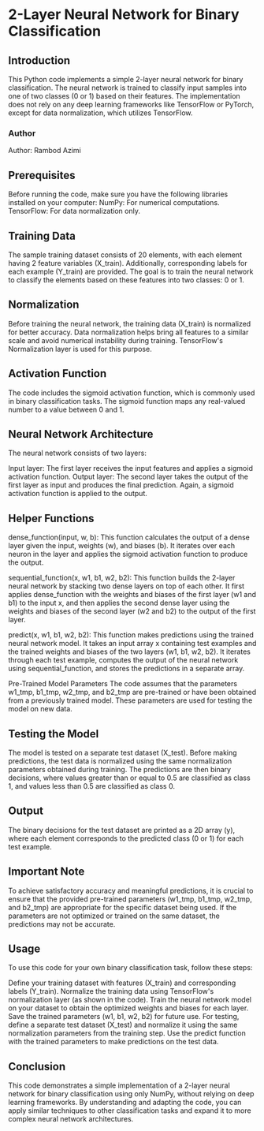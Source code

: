 # 2-Layer Neural Network for Binary Classification

## Introduction
This Python code implements a simple 2-layer neural network for binary classification. The neural network is trained to classify input samples into one of two classes (0 or 1) based on their features. The implementation does not rely on any deep learning frameworks like TensorFlow or PyTorch, except for data normalization, which utilizes TensorFlow.

### Author
Author: Rambod Azimi

## Prerequisites
Before running the code, make sure you have the following libraries installed on your computer:
NumPy: For numerical computations.
TensorFlow: For data normalization only.

## Training Data
The sample training dataset consists of 20 elements, with each element having 2 feature variables (X_train). Additionally, corresponding labels for each example (Y_train) are provided. The goal is to train the neural network to classify the elements based on these features into two classes: 0 or 1.

## Normalization
Before training the neural network, the training data (X_train) is normalized for better accuracy. Data normalization helps bring all features to a similar scale and avoid numerical instability during training. TensorFlow's Normalization layer is used for this purpose.

## Activation Function
The code includes the sigmoid activation function, which is commonly used in binary classification tasks. The sigmoid function maps any real-valued number to a value between 0 and 1.

## Neural Network Architecture
The neural network consists of two layers:

Input layer: The first layer receives the input features and applies a sigmoid activation function.
Output layer: The second layer takes the output of the first layer as input and produces the final prediction. Again, a sigmoid activation function is applied to the output.

## Helper Functions
dense_function(input, w, b): This function calculates the output of a dense layer given the input, weights (w), and biases (b). It iterates over each neuron in the layer and applies the sigmoid activation function to produce the output.

sequential_function(x, w1, b1, w2, b2): This function builds the 2-layer neural network by stacking two dense layers on top of each other. It first applies dense_function with the weights and biases of the first layer (w1 and b1) to the input x, and then applies the second dense layer using the weights and biases of the second layer (w2 and b2) to the output of the first layer.

predict(x, w1, b1, w2, b2): This function makes predictions using the trained neural network model. It takes an input array x containing test examples and the trained weights and biases of the two layers (w1, b1, w2, b2). It iterates through each test example, computes the output of the neural network using sequential_function, and stores the predictions in a separate array.

Pre-Trained Model Parameters
The code assumes that the parameters w1_tmp, b1_tmp, w2_tmp, and b2_tmp are pre-trained or have been obtained from a previously trained model. These parameters are used for testing the model on new data.

## Testing the Model
The model is tested on a separate test dataset (X_test). Before making predictions, the test data is normalized using the same normalization parameters obtained during training. The predictions are then binary decisions, where values greater than or equal to 0.5 are classified as class 1, and values less than 0.5 are classified as class 0.

## Output
The binary decisions for the test dataset are printed as a 2D array (y), where each element corresponds to the predicted class (0 or 1) for each test example.

## Important Note
To achieve satisfactory accuracy and meaningful predictions, it is crucial to ensure that the provided pre-trained parameters (w1_tmp, b1_tmp, w2_tmp, and b2_tmp) are appropriate for the specific dataset being used. If the parameters are not optimized or trained on the same dataset, the predictions may not be accurate.

## Usage
To use this code for your own binary classification task, follow these steps:

Define your training dataset with features (X_train) and corresponding labels (Y_train).
Normalize the training data using TensorFlow's normalization layer (as shown in the code).
Train the neural network model on your dataset to obtain the optimized weights and biases for each layer.
Save the trained parameters (w1, b1, w2, b2) for future use.
For testing, define a separate test dataset (X_test) and normalize it using the same normalization parameters from the training step.
Use the predict function with the trained parameters to make predictions on the test data.

## Conclusion
This code demonstrates a simple implementation of a 2-layer neural network for binary classification using only NumPy, without relying on deep learning frameworks. By understanding and adapting the code, you can apply similar techniques to other classification tasks and expand it to more complex neural network architectures.
